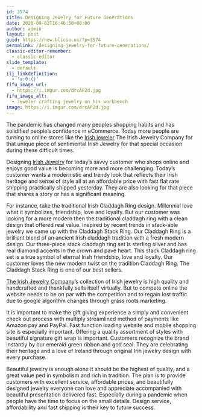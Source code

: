 ```yaml
---
id: 3574
title: Designing Jewelry for Future Generations
date: 2020-09-02T16:46:58+00:00
author: admin
layout: post
guid: https://new.blicio.us/?p=3574
permalink: /designing-jewelry-for-future-generations/
classic-editor-remember:
  - classic-editor
slide_template:
  - default
ilj_linkdefinition:
  - 'a:0:{}'
fifu_image_url:
  - https://i.imgur.com/drcAP2d.jpg
fifu_image_alt:
  - Jeweler crafting jewelry on his workbench
image: https://i.imgur.com/drcAP2d.jpg
---
```

The pandemic has changed many peoples shopping habits and has solidified people’s confidence in eCommerce. Today more people are turning to online stores like the [Irish jeweler](https://www.theirishjewelrycompany.com) The Irish Jewelry Company for that unique piece of sentimental Irish Jewelry for that special occasion during these difficult times.

Designing [Irish Jewelry](https://www.theirishjewelrycompany.com/celtic-irish-jewelry/irish-jewelry.html) for today’s savvy customer who shops online and enjoys good value is becoming more and more challenging. Today’s customer wants a modernistic and trendy look that reflects their Irish heritage and sense of style all at an affordable price with fast flat rate shipping practically shipped yesterday. They are also looking for that piece that shares a story or has a significant meaning.

For instance, take the traditional Irish Claddagh Ring design. Millennial love what it symbolizes, friendship, love and loyalty. But our customer was looking for a more modern then the traditional claddagh ring with a clean design that offered real value. Inspired by recent trends in stack-able jewelry we came up with the Claddagh Stack Ring. Our Claddagh Ring is a brilliant blend of an ancient Irish claddagh tradition with a fresh modern design. Our three-piece stack claddagh ring set is sterling silver and has real diamond accents in the crown and pave heart. This stack Claddagh ring set is a true symbol of eternal Irish friendship, love and loyalty. Our customer loves the new modern twist on the tradition Claddagh Ring. The Claddagh Stack Ring is one of our best sellers.

[The Irish Jewelry Company](https://www.theirishjewelrycompany.com/)’s collection of Irish jewelry is high quality and handcrafted and thankfully sells itself virtually. But to compete online the website needs to be on par with the competition and to regain lost traffic due to google algorithm changes through grass roots marketing.

It is important to make the gift giving experience a simply and convenient check out process with multiply streamlined method of payments like Amazon pay and PayPal. Fast function loading website and mobile shopping site is especially important. Offering a quality assortment of styles with beautiful signature gift wrap is important. Customers recognize the brand instantly by our emerald green ribbon and god seal. They are celebrating their heritage and a love of Ireland through original Irih jewelry design with every purchase.

Beautiful jewelry is enough alone it should be the highest of quality, and a great value ped in symbolism and rich in tradition. The plan is to provide customers with excellent service, affordable prices, and beautifully designed jewelry everyone can love and appreciate accompanied with beautiful presentation delivered fast. Especially during a pandemic when people have the time to focus on the small details. Design service, affordability and fast shipping is their key to future success.